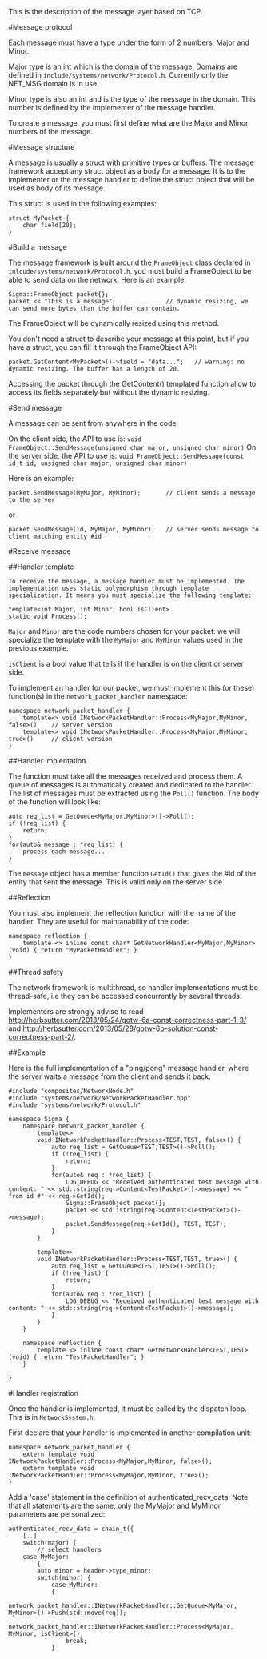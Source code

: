 This is the description of the message layer based on TCP.

#Message protocol

Each message must have a type under the form of 2 numbers, Major and Minor.

Major type is an int which is the domain of the message. Domains are defined in `include/systems/network/Protocol.h`. Currently only the NET_MSG domain is in use.

Minor type is also an int and is the type of the message in the domain. This number is defined by the implementer of the message handler.

To create a message, you must first define what are the Major and Minor numbers of the message.

#Message structure

A message is usually a struct with primitive types or buffers. The message framework accept any struct object as a body for a message. It is to the implementer or the message handler to define the struct object that will be used as body of its message.

This struct is used in the following examples:

	struct MyPacket {
		char field[20];
	}

#Build a message

The message framework is built around the `FrameObject` class declared in `inlcude/systems/network/Protocol.h`. you must build a FrameObject to be able to send data on the network. Here is an example:

	Sigma::FrameObject packet{};
	packet << "This is a message";				// dynamic resizing, we can send more bytes than the buffer can contain.

The FrameObject will be dynamically resized using this method.

You don't need a struct to describe your message at this point, but if you have a struct, you can fill it through the FrameObject API:

	packet.GetContent<MyPacket>()->field = "data...";	// warning: no dynamic resizing. The buffer has a length of 20.
	
Accessing the packet through the GetContent() templated function allow to access its fields separately but without the dynamic resizing.

#Send message

A message can be sent from anywhere in the code.

On the client side, the API to use is: `void FrameObject::SendMessage(unsigned char major, unsigned char minor)`
On the server side, the API to use is: `void FrameObject::SendMessage(const id_t id, unsigned char major, unsigned char minor)`

Here is an example:

	packet.SendMessage(MyMajor, MyMinor);		// client sends a message to the server

or

	packet.SendMessage(id, MyMajor, MyMinor);	// server sends message to client matching entity #id	

#Receive message

##Handler template
	
	To receive the message, a message handler must be implemented. The implementation uses static polymorphism through template specialization. It means you must specialize the following template:

	template<int Major, int Minor, bool isClient>
	static void Process();
	
`Major` and `Minor` are the code numbers chosen for your packet: we will specialize the template with the `MyMajor` and `MyMinor` values used in the previous example.

`isClient` is a bool value that tells if the handler is on the client or server side.

To implement an handler for our packet, we must implement this (or these) function(s) in the `network_packet_handler` namespace:

	namespace network_packet_handler {
		template<> void INetworkPacketHandler::Process<MyMajor,MyMinor, false>()	// server version
		template<> void INetworkPacketHandler::Process<MyMajor,MyMinor, true>()		// client version
	}

##Handler implentation

The function must take all the messages received and process them. A queue of messages is automatically created and dedicated to the handler. The list of messages
must be extracted using the `Poll()` function. The body of the function will look like:

	auto req_list = GetQueue<MyMajor,MyMinor>()->Poll();
	if (!req_list) {
		return;
	}
	for(auto& message : *req_list) {
		process each message...
	}

The `message` object has a member function `GetId()` that gives the #id of the entity that sent the message. This is valid only on the server side.
	
##Reflection
	
You must also implement the reflection function with the name of the handler. They are useful for maintanability of the code:

	namespace reflection {
		template <> inline const char* GetNetworkHandler<MyMajor,MyMinor>(void) { return "MyPacketHandler"; }
	}

##Thread safety

The network framework is multithread, so handler implementations must be thread-safe, i.e they can be accessed concurrently by several threads.

Implementers are strongly advise to read <http://herbsutter.com/2013/05/24/gotw-6a-const-correctness-part-1-3/> and <http://herbsutter.com/2013/05/28/gotw-6b-solution-const-correctness-part-2/>.
	
##Example
	
Here is the full implementation of a "ping/pong" message handler, where the server waits a message from the client and sends it back:

	#include "composites/NetworkNode.h"
	#include "systems/network/NetworkPacketHandler.hpp"
	#include "systems/network/Protocol.h"

	namespace Sigma {
		namespace network_packet_handler {
			template<>
			void INetworkPacketHandler::Process<TEST,TEST, false>() {
				auto req_list = GetQueue<TEST,TEST>()->Poll();
				if (!req_list) {
					return;
				}
				for(auto& req : *req_list) {
					LOG_DEBUG << "Received authenticated test message with content: " << std::string(req->Content<TestPacket>()->message) << " from id #" << req->GetId();
					Sigma::FrameObject packet{};
					packet << std::string(req->Content<TestPacket>()->message);
					packet.SendMessage(req->GetId(), TEST, TEST);
				}
			}

			template<>
			void INetworkPacketHandler::Process<TEST,TEST, true>() {
				auto req_list = GetQueue<TEST,TEST>()->Poll();
				if (!req_list) {
					return;
				}
				for(auto& req : *req_list) {
					LOG_DEBUG << "Received authenticated test message with content: " << std::string(req->Content<TestPacket>()->message);
				}
			}
		}

		namespace reflection {
			template <> inline const char* GetNetworkHandler<TEST,TEST>(void) { return "TestPacketHandler"; }
		}

	}

#Handler registration

Once the handler is implemented, it must be called by the dispatch loop. This is in `NetworkSystem.h`.

First declare that your handler is implemented in another compilation unit:

	namespace network_packet_handler {
		extern template void INetworkPacketHandler::Process<MyMajor,MyMinor, false>();
		extern template void INetworkPacketHandler::Process<MyMajor,MyMinor, true>();
	}

Add a 'case' statement in the definition of authenticated_recv_data. Note that all statements are the same, only the MyMajor and MyMinor parameters are personalized:

	authenticated_recv_data = chain_t({
		[..]
		switch(major) {
			// select handlers
		case MyMajor:
			{
			auto minor = header->type_minor;
			switch(minor) {
				case MyMinor:
				{
					network_packet_handler::INetworkPacketHandler::GetQueue<MyMajor, MyMinor>()->Push(std::move(req));
					network_packet_handler::INetworkPacketHandler::Process<MyMajor, MyMinor, isClient>();
					break;
				}